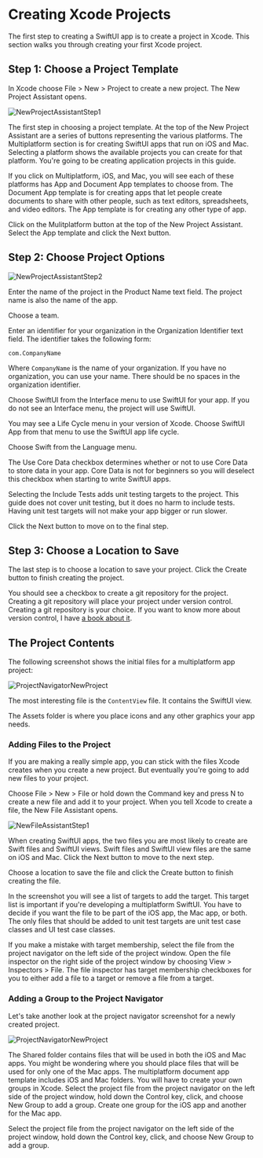 # Creating Xcode Projects

The first step to creating a SwiftUI app is to create a project in Xcode. This section walks you through creating your first Xcode project.

## Step 1: Choose a Project Template

In Xcode choose File > New > Project to create a new project. The New Project Assistant opens.

![NewProjectAssistantStep1](images/CreateProjectStep1.png)

The first step in choosing a project template. At the top of the New Project Assistant are a series of buttons representing the various platforms. The Multiplatform section is for creating SwiftUI apps that run on iOS and Mac. Selecting a platform shows the available projects you can create for that platform. You're going to be creating application projects in this guide.

If you click on Multiplatform, iOS, and Mac, you will see each of these platforms has App and Document App templates to choose from. The Document App template is for creating apps that let people create documents to share with other people, such as text editors, spreadsheets, and video editors. The App template is for creating any other type of app.

Click on the Mulitplatform button at the top of the New Project Assistant. Select the App template and click the Next button.

## Step 2: Choose Project Options

![NewProjectAssistantStep2](images/CreateProjectStep2.png)

Enter the name of the project in the Product Name text field. The project name is also the name of the app.

Choose a team.

Enter an identifier for your organization in the Organization Identifier text field. The identifier takes the following form:

	com.CompanyName
	
Where `CompanyName` is the name of your organization. If you have no organization, you can use your name. There should be no spaces in the organization identifier.

Choose SwiftUI from the Interface menu to use SwiftUI for your app. If you do not see an Interface menu, the project will use SwiftUI.

You may see a Life Cycle menu in your version of Xcode. Choose SwiftUI App from that menu to use the SwiftUI app life cycle.

Choose Swift from the Language menu.

The Use Core Data checkbox determines whether or not to use Core Data to store data in your app. Core Data is not for beginners so you will deselect this checkbox when starting to write SwiftUI apps.

Selecting the Include Tests adds unit testing targets to the project. This guide does not cover unit testing, but it does no harm to include tests. Having unit test targets will not make your app bigger or run slower.

Click the Next button to move on to the final step.

## Step 3: Choose a Location to Save

The last step is to choose a location to save your project. Click the Create button to finish creating the project.

You should see a checkbox to create a git repository for the project. Creating a git repository will place your project under version control. Creating a git repository is your choice. If you want to know more about version control, I have [a book about it](https://www.swiftdevjournal.com/version-control-book/).

## The Project Contents

The following screenshot shows the initial files for a multiplatform app project:

![ProjectNavigatorNewProject](images/ProjectNavigatorAtStart.png)

The most interesting file is the `ContentView` file. It contains the SwiftUI view.

The Assets folder is where you place icons and any other graphics your app needs.

### Adding Files to the Project

If you are making a really simple app, you can stick with the files Xcode creates when you create a new project. But  eventually you're going to add new files to your project.

Choose File > New > File or hold down the Command key and press N to create a new file and add it to your project. When you tell Xcode to create a file, the New File Assistant opens.

![NewFileAssistantStep1](images/CreateFileStep1.png)

When creating SwiftUI apps, the two files you are most likely to create are Swift files and SwiftUI views. Swift files and SwiftUI view files are the same on iOS and Mac. Click the Next button to move to the next step.

Choose a location to save the file and click the Create button to finish creating the file.

In the screenshot you will see a list of targets to add the target. This target list is important if you're developing a multiplatform SwiftUI. You have to decide if you want the file to be part of the iOS app, the Mac app, or both. The only files that should be added to unit test targets are unit test case classes and UI test case classes.

If you make a mistake with target membership, select the file from the project navigator on the left side of the project window. Open the file inspector on the right side of the project window by choosing View > Inspectors > File. The file inspector has target membership checkboxes for you to either add a file to a target or remove a file from a target.

### Adding a Group to the Project Navigator

Let's take another look at the project navigator screenshot for a newly created project.

![ProjectNavigatorNewProject](images/ProjectNavigatorAtStart.png)

The Shared folder contains files that will be used in both the iOS and Mac apps. You might be wondering where you should place files that will be used for only one of the Mac apps. The multiplatform document app template includes iOS and Mac folders. You will have to create your own groups in Xcode. Select the project file from the project navigator on the left side of the project window, hold down the Control key, click, and choose New Group to add a group. Create one group for the iOS app and another for the Mac app.

Select the project file from the project navigator on the left side of the project window, hold down the Control key, click, and choose New Group to add a group.



